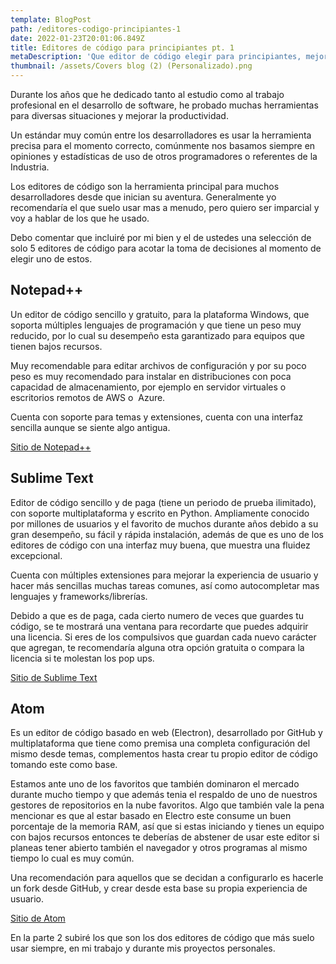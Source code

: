 ```yaml
---
template: BlogPost
path: /editores-codigo-principiantes-1
date: 2022-01-23T20:01:06.849Z
title: Editores de código para principiantes pt. 1
metaDescription: 'Que editor de código elegir para principiantes, mejores editores de código'
thumbnail: /assets/Covers blog (2) (Personalizado).png
---
```

Durante los años que he dedicado tanto al estudio como al trabajo profesional en el desarrollo de software, he probado muchas herramientas para diversas situaciones y mejorar la productividad.

Un estándar muy común entre los desarrolladores es usar la herramienta precisa para el momento correcto, comúnmente nos basamos siempre en opiniones y estadísticas de uso de otros programadores o referentes de la Industria.

Los editores de código son la herramienta principal para muchos desarrolladores desde que inician su aventura. Generalmente yo recomendaría el que suelo usar mas a menudo, pero quiero ser imparcial y voy a hablar de los que he usado.

Debo comentar que incluiré por mi bien y el de ustedes una selección de solo 5 editores de código para acotar la toma de decisiones al momento de elegir uno de estos.

## **Notepad++**

Un editor de código sencillo y gratuito, para la plataforma Windows, que soporta múltiples lenguajes de programación y que tiene un peso muy reducido, por lo cual su desempeño esta garantizado para equipos que tienen bajos recursos.

Muy recomendable para editar archivos de configuración y por su poco peso es muy recomendado para instalar en distribuciones con poca capacidad de almacenamiento, por ejemplo en servidor virtuales o escritorios remotos de AWS o  Azure.

Cuenta con soporte para temas y extensiones, cuenta con una interfaz sencilla aunque se siente algo antigua.

[Sitio de Notepad++](https://notepad-plus-plus.org/)

## **Sublime Text**

Editor de código sencillo y de paga (tiene un periodo de prueba ilimitado), con soporte multiplataforma y escrito en Python. Ampliamente conocido por millones de usuarios y el favorito de muchos durante años debido a su gran desempeño, su fácil y rápida instalación, además de que es uno de los editores de código con una interfaz muy buena, que muestra una fluidez excepcional.

Cuenta con múltiples extensiones para mejorar la experiencia de usuario y hacer más sencillas muchas tareas comunes, así como autocompletar mas lenguajes y frameworks/librerías.

Debido a que es de paga, cada cierto numero de veces que guardes tu código, se te mostrará una ventana para recordarte que puedes adquirir una licencia. Si eres de los compulsivos que guardan cada nuevo carácter que agregan, te recomendaría alguna otra opción gratuita o compara la licencia si te molestan los pop ups.

[Sitio de Sublime Text](https://www.sublimetext.com/)

## **Atom**

Es un editor de código basado en web (Electron), desarrollado por GitHub y multiplataforma que tiene como premisa una completa configuración del mismo desde temas, complementos hasta crear tu propio editor de código tomando este como base.

Estamos ante uno de los favoritos que también dominaron el mercado durante mucho tiempo y que además tenia el respaldo de uno de nuestros gestores de repositorios en la nube favoritos. Algo que también vale la pena mencionar es que al estar basado en Electro este consume un buen porcentaje de la memoria RAM, así que si estas iniciando y tienes un equipo con bajos recursos entonces te deberías de abstener de usar este editor si planeas tener abierto también el navegador y otros programas al mismo tiempo lo cual es muy común.

Una recomendación para aquellos que se decidan a configurarlo es hacerle un fork desde GitHub, y crear desde esta base su propia experiencia de usuario.

[Sitio de Atom](https://atom.io/)

En la parte 2 subiré los que son los dos editores de código que más suelo usar siempre, en mi trabajo y durante mis proyectos personales.
